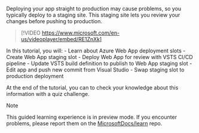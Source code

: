 Deploying your app straight to production may cause problems, so you typically deploy to a staging site. This staging site lets you review your changes before pushing to production.

> [!VIDEO https://www.microsoft.com/en-us/videoplayer/embed/RE1ZnXk]

In this tutorial, you will:
    - Learn about Azure Web App deployment slots
    - Create Web App staging slot
    - Deploy Web App for review with VSTS CI/CD pipeline
    - Update VSTS build definition to publish to Web App staging slot
    - Edit app and push new commit from Visual Studio
    - Swap staging slot to production deployment

At the end of the tutorial, you can to check your knowledge about this information with a quiz challenge.

> [!NOTE]
> This guided learning experience is in preview mode. If you encounter problems, please report them on the [MicrosoftDocs/learn](https://github.com/MicrosoftDocs/learn/issues) repo.